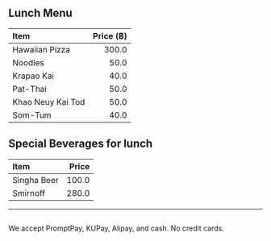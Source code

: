 ## Lunch Menu

| Item                                   | Price (฿) |
|:---------------------------------------|------:|
| Hawaiian Pizza                         |  300.0  |
| Noodles                                |  50.0  |
| Krapao Kai                             |  40.0  |
| Pat-Thai                               |  50.0  |
| Khao Neuy Kai Tod                      |  50.0  |
| Som-Tum                                |  40.0  |


## Special Beverages for lunch

| Item                                   | Price |
|:---------------------------------------|------:|
| Singha Beer                            |  100.0  |
| Smirnoff                               |  280.0  |

---

##

We accept PromptPay, KUPay, Alipay, and cash. No credit cards.